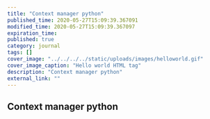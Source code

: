 ```yaml
---
title: "Context manager python"
published_time: 2020-05-27T15:09:39.367091
modified_time: 2020-05-27T15:09:39.367097
expiration_time: 
published: true
category: journal
tags: []
cover_image: "../../../../static/uploads/images/helloworld.gif"
cover_image_caption: "Hello world HTML tag"
description: "Context manager python"
external_link: ""
---
```


## Context manager python

